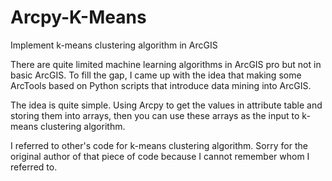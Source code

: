 # Arcpy-K-Means
Implement k-means clustering algorithm in ArcGIS

There are quite limited machine learning algorithms in ArcGIS pro but not in basic ArcGIS. To fill the gap, I came up with the idea that making some ArcTools based on Python scripts that introduce data mining into ArcGIS.

The idea is quite simple. Using Arcpy to get the values in attribute table and storing them into arrays, then you can use these arrays as the input to k-means clustering algorithm.

I referred to other's code for k-means clustering algorithm. Sorry for the original author of that piece of code because I cannot remember whom I referred to. 
